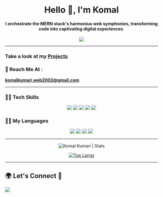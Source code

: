 <div align="center" text-color="white">
  
<h1 >Hello 👋, I'm Komal </h1>

<h4>I orchestrate the MERN stack's harmonius web symphonies, transforming code into captivating digital experiences.</h4>

[![](https://komarev.com/ghpvc/?username=Kajukomal)](https://github.com/Kajukomal) 

</div>

----

### Take a look at my [Projects](https://github.com/Kajukomal?tab=repositories)



### 📧 Reach Me At : 
**komalkumari.web2002@gmail.com**

----

### 👨‍💻 Tech Skills

<div align="center">
  
![](https://img.shields.io/badge/React-800080?style=for-the-badge&logo=react&logoColor=white)
![](https://img.shields.io/badge/Node.js-43853D?style=for-the-badge&logo=node.js&logoColor=white)
![](https://img.shields.io/badge/MongoDB-%234ea94b.svg?style=for-the-badge&logo=mongodb&logoColor=white)
![](https://img.shields.io/badge/express.js-%23404d59.svg?style=for-the-badge&logo=express&logoColor=%2361DAFB)
![](https://img.shields.io/badge/JavaScript-F7DF1E?style=for-the-badge&logo=javascript&logoColor=black)

</div>


### 👩‍💻 My Languages 

<div align="center">

![](https://img.shields.io/badge/c-%2300599C.svg?style=for-the-badge&logo=c&logoColor=white)
![](https://img.shields.io/badge/mysql-%2300f.svg?style=for-the-badge&logo=mysql&logoColor=white)
![](https://img.shields.io/badge/c++-%2300599C.svg?style=for-the-badge&logo=c%2B%2B&logoColor=white)
![](https://img.shields.io/badge/java-%23ED8B00.svg?style=for-the-badge&logo=openjdk&logoColor=white)

 </div>

 ----

<p align="center"> 
  <img src="https://github-readme-stats.vercel.app/api?username=Kajukomal&show_icons=true" alt="Komal Kumari | Stats" />
  </p> 
  
<div align="center">
  
  [![Top Langs](https://github-readme-stats.vercel.app/api/top-langs/?username=Kajukomal&theme=dark)](https://github.com/Kajukomal/github-readme-stats)
  
  </div>

  ----
  
## 🌍 Let's Connect 🤝

<a href="https://www.linkedin.com/in/komal-kumari-a92ba420a/"><img src="https://img.shields.io/badge/LinkedIn-0077B5?style=for-the-badge&logo=linkedin&logoColor=white"/></a>
